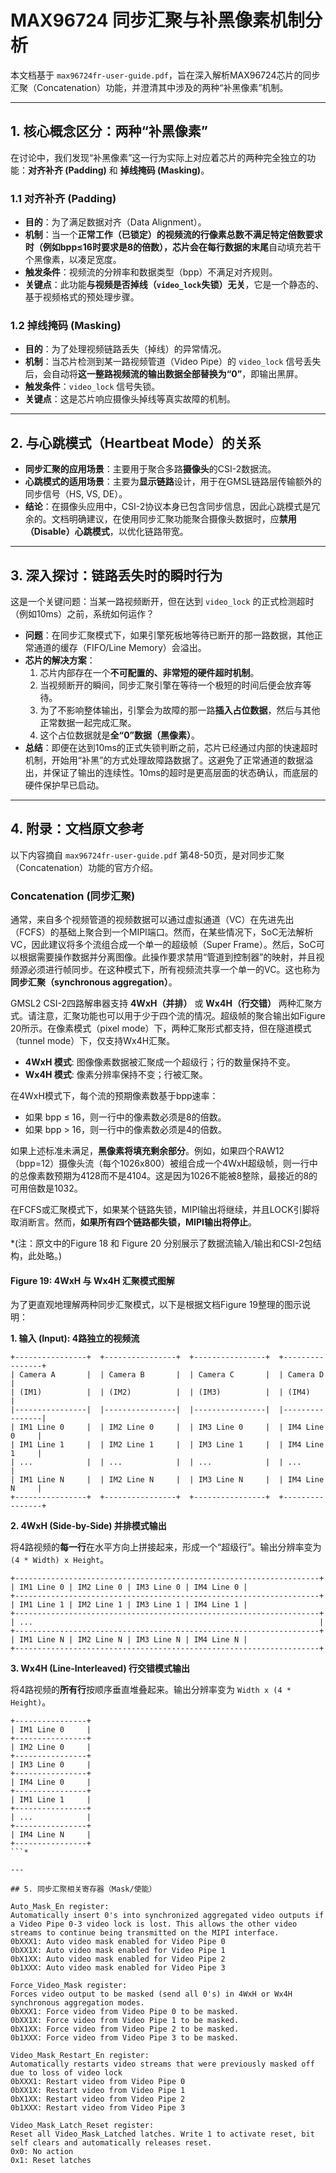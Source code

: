 # MAX96724 同步汇聚与补黑像素机制分析

本文档基于 `max96724fr-user-guide.pdf`，旨在深入解析MAX96724芯片的同步汇聚（Concatenation）功能，并澄清其中涉及的两种“补黑像素”机制。

---

## 1. 核心概念区分：两种“补黑像素”

在讨论中，我们发现“补黑像素”这一行为实际上对应着芯片的两种完全独立的功能：**对齐补齐 (Padding)** 和 **掉线掩码 (Masking)**。

### 1.1 对齐补齐 (Padding)

- **目的**：为了满足数据对齐（Data Alignment）。
- **机制**：当一个**正常工作（已锁定）**的视频流的行像素总数不满足特定倍数要求时（例如bpp≤16时要求是8的倍数），芯片会在**每行数据的末尾**自动填充若干个黑像素，以凑足宽度。
- **触发条件**：视频流的分辨率和数据类型（bpp）不满足对齐规则。
- **关键点**：此功能**与视频是否掉线（`video_lock`失锁）无关**，它是一个静态的、基于视频格式的预处理步骤。

### 1.2 掉线掩码 (Masking)

- **目的**：为了处理视频链路丢失（掉线）的异常情况。
- **机制**：当芯片检测到某一路视频管道（Video Pipe）的 `video_lock` 信号丢失后，会自动将**这一整路视频流的输出数据全部替换为“0”**，即输出黑屏。
- **触发条件**：`video_lock` 信号失锁。
- **关键点**：这是芯片响应摄像头掉线等真实故障的机制。

---

## 2. 与心跳模式（Heartbeat Mode）的关系

- **同步汇聚的应用场景**：主要用于聚合多路**摄像头**的CSI-2数据流。
- **心跳模式的适用场景**：主要为**显示链路**设计，用于在GMSL链路层传输额外的同步信号（HS, VS, DE）。
- **结论**：在摄像头应用中，CSI-2协议本身已包含同步信息，因此心跳模式是冗余的。文档明确建议，在使用同步汇聚功能聚合摄像头数据时，应**禁用（Disable）心跳模式**，以优化链路带宽。

---

## 3. 深入探讨：链路丢失时的瞬时行为

这是一个关键问题：当某一路视频断开，但在达到 `video_lock` 的正式检测超时（例如10ms）之前，系统如何运作？

- **问题**：在同步汇聚模式下，如果引擎死板地等待已断开的那一路数据，其他正常通道的缓存（FIFO/Line Memory）会溢出。
- **芯片的解决方案**：
    1.  芯片内部存在一个**不可配置的、非常短的硬件超时机制**。
    2.  当视频断开的瞬间，同步汇聚引擎在等待一个极短的时间后便会放弃等待。
    3.  为了不影响整体输出，引擎会为故障的那一路**插入占位数据**，然后与其他正常数据一起完成汇聚。
    4.  这个占位数据就是**全“0”数据（黑像素）**。
- **总结**：即便在达到10ms的正式失锁判断之前，芯片已经通过内部的快速超时机制，开始用“补黑”的方式处理故障路数据了。这避免了正常通道的数据溢出，并保证了输出的连续性。10ms的超时是更高层面的状态确认，而底层的硬件保护早已启动。

---

## 4. 附录：文档原文参考

以下内容摘自 `max96724fr-user-guide.pdf` 第48-50页，是对同步汇聚（Concatenation）功能的官方介绍。

### Concatenation (同步汇聚)

通常，来自多个视频管道的视频数据可以通过虚拟通道（VC）在先进先出（FCFS）的基础上聚合到一个MIPI端口。然而，在某些情况下，SoC无法解析VC，因此建议将多个流组合成一个单一的超级帧（Super Frame）。然后，SoC可以根据需要操作数据并分离图像。此操作要求禁用“管道到控制器”的映射，并且视频源必须进行帧同步。在这种模式下，所有视频流共享一个单一的VC。这也称为**同步汇聚（synchronous aggregation）**。

GMSL2 CSI-2四路解串器支持 **4WxH（并排）** 或 **Wx4H（行交错）** 两种汇聚方式。请注意，汇聚功能也可以用于少于四个流的情况。超级帧的聚合输出如Figure 20所示。在像素模式（pixel mode）下，两种汇聚形式都支持，但在隧道模式（tunnel mode）下，仅支持Wx4H汇聚。

- **4WxH 模式**: 图像像素数据被汇聚成一个超级行；行的数量保持不变。
- **Wx4H 模式**: 像素分辨率保持不变；行被汇聚。

在4WxH模式下，每个流的预期像素数基于bpp速率：

-   如果 bpp ≤ 16，则一行中的像素数必须是8的倍数。
-   如果 bpp > 16，则一行中的像素数必须是4的倍数。

如果上述标准未满足，**黑像素将填充剩余部分**。例如，如果四个RAW12（bpp=12）摄像头流（每个1026x800）被组合成一个4WxH超级帧，则一行中的总像素数预期为4128而不是4104。这是因为1026不能被8整除，最接近的8的可用倍数是1032。

在FCFS或汇聚模式下，如果某个链路失锁，MIPI输出将继续，并且LOCK引脚将取消断言。然而，**如果所有四个链路都失锁，MIPI输出将停止**。

*(注：原文中的Figure 18 和 Figure 20 分别展示了数据流输入/输出和CSI-2包结构，此处略。)

#### Figure 19: 4WxH 与 Wx4H 汇聚模式图解

为了更直观地理解两种同步汇聚模式，以下是根据文档Figure 19整理的图示说明：

**1. 输入 (Input): 4路独立的视频流**

```
+----------------+  +----------------+  +----------------+  +----------------+
| Camera A       |  | Camera B       |  | Camera C       |  | Camera D       |
| (IM1)          |  | (IM2)          |  | (IM3)          |  | (IM4)          |
|----------------|  |----------------|  |----------------|  |----------------|
| IM1 Line 0     |  | IM2 Line 0     |  | IM3 Line 0     |  | IM4 Line 0     |
| IM1 Line 1     |  | IM2 Line 1     |  | IM3 Line 1     |  | IM4 Line 1     |
| ...            |  | ...            |  | ...            |  | ...            |
| IM1 Line N     |  | IM2 Line N     |  | IM3 Line N     |  | IM4 Line N     |
+----------------+  +----------------+  +----------------+  +----------------+
```

**2. 4WxH (Side-by-Side) 并排模式输出**

将4路视频的**每一行**在水平方向上拼接起来，形成一个“超级行”。输出分辨率变为 `(4 * Width) x Height`。

```
+--------------------------------------------------------------------+
| IM1 Line 0 | IM2 Line 0 | IM3 Line 0 | IM4 Line 0 |
+--------------------------------------------------------------------+
| IM1 Line 1 | IM2 Line 1 | IM3 Line 1 | IM4 Line 1 |
+--------------------------------------------------------------------+
| ...                                                                |
+--------------------------------------------------------------------+
| IM1 Line N | IM2 Line N | IM3 Line N | IM4 Line N |
+--------------------------------------------------------------------+
```

**3. Wx4H (Line-Interleaved) 行交错模式输出**

将4路视频的**所有行**按顺序垂直堆叠起来。输出分辨率变为 `Width x (4 * Height)`。

```
+----------------+
| IM1 Line 0     |
+----------------+
| IM2 Line 0     |
+----------------+
| IM3 Line 0     |
+----------------+
| IM4 Line 0     |
+----------------+
| IM1 Line 1     |
+----------------+
| ...            |
+----------------+
| IM4 Line N     |
+----------------+
```*

---

## 5. 同步汇聚相关寄存器（Mask/使能）

Auto_Mask_En register: 
Automatically insert 0's into synchronized aggregated video outputs if a Video Pipe 0-3 video lock is lost. This allows the other video streams to continue being transmitted on the MIPI interface. 
0bXXX1: Auto video mask enabled for Video Pipe 0 
0bXX1X: Auto video mask enabled for Video Pipe 1 
0bX1XX: Auto video mask enabled for Video Pipe 2 
0b1XXX: Auto video mask enabled for Video Pipe 3

Force_Video_Mask register: 
Forces video output to be masked (send all 0's) in 4WxH or Wx4H synchronous aggregation modes. 
0bXXX1: Force video from Video Pipe 0 to be masked. 
0bXX1X: Force video from Video Pipe 1 to be masked. 
0bX1XX: Force video from Video Pipe 2 to be masked. 
0b1XXX: Force video from Video Pipe 3 to be masked. 

Video_Mask_Restart_En register: 
Automatically restarts video streams that were previously masked off due to loss of video lock
0bXXX1: Restart video from Video Pipe 0 
0bXX1X: Restart video from Video Pipe 1 
0bX1XX: Restart video from Video Pipe 2 
0b1XXX: Restart video from Video Pipe 3 

Video_Mask_Latch_Reset register: 
Reset all Video_Mask_Latched latches. Write 1 to activate reset, bit self clears and automatically releases reset. 
0x0: No action 
0x1: Reset latches


